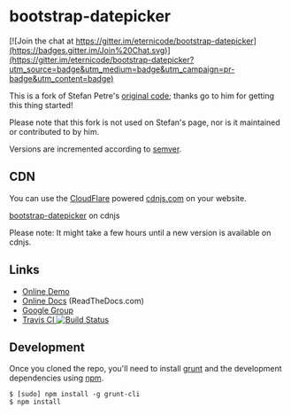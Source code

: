 # bootstrap-datepicker

[![Join the chat at https://gitter.im/eternicode/bootstrap-datepicker](https://badges.gitter.im/Join%20Chat.svg)](https://gitter.im/eternicode/bootstrap-datepicker?utm_source=badge&utm_medium=badge&utm_campaign=pr-badge&utm_content=badge)

This is a fork of Stefan Petre's [original code](http://www.eyecon.ro/bootstrap-datepicker/);
thanks go to him for getting this thing started!

Please note that this fork is not used on Stefan's page, nor is it maintained or contributed to by him.

Versions are incremented according to [semver](http://semver.org/).

## CDN

You can use the [CloudFlare](https://www.cloudflare.com) powered [cdnjs.com](https://cdnjs.com) on your website.

[bootstrap-datepicker](https://cdnjs.com/libraries/bootstrap-datepicker) on cdnjs

Please note: It might take a few hours until a new version is available on cdnjs.

## Links

* [Online Demo](https://eternicode.github.io/bootstrap-datepicker/)
* [Online Docs](https://bootstrap-datepicker.readthedocs.org/en/stable/) (ReadTheDocs.com)
* [Google Group](https://groups.google.com/group/bootstrap-datepicker/)
* [Travis CI ![Build Status](https://travis-ci.org/eternicode/bootstrap-datepicker.svg?branch=master)](https://travis-ci.org/eternicode/bootstrap-datepicker)

## Development

Once you cloned the repo, you'll need to install [grunt](http://gruntjs.com/) and the development dependencies using [npm](https://www.npmjs.com/).

    $ [sudo] npm install -g grunt-cli
    $ npm install
